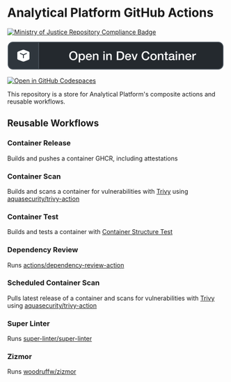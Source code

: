 # Analytical Platform GitHub Actions

[![Ministry of Justice Repository Compliance Badge](https://github-community.service.justice.gov.uk/repository-standards/api/analytical-platform-github-actions/badge)](https://github-community.service.justice.gov.uk/repository-standards/analytical-platform-github-actions)

[![Open in Dev Container](https://raw.githubusercontent.com/ministryofjustice/.devcontainer/refs/heads/main/contrib/badge.svg)](https://vscode.dev/redirect?url=vscode://ms-vscode-remote.remote-containers/cloneInVolume?url=https://github.com/ministryofjustice/analytical-platform-github-actions)

[![Open in GitHub Codespaces](https://github.com/codespaces/badge.svg)](https://codespaces.new/ministryofjustice/analytical-platform-github-actions)

This repository is a store for Analytical Platform's composite actions and reusable workflows.

## Reusable Workflows

### Container Release

Builds and pushes a container GHCR, including attestations

### Container Scan

Builds and scans a container for vulnerabilities with [Trivy](https://github.com/aquasecurity/trivy) using [aquasecurity/trivy-action](https://github.com/aquasecurity/trivy-action)

### Container Test

Builds and tests a container with [Container Structure Test](https://github.com/GoogleContainerTools/container-structure-test)

### Dependency Review

Runs [actions/dependency-review-action](https://github.com/actions/dependency-review-action)

### Scheduled Container Scan

Pulls latest release of a container and scans for vulnerabilities with [Trivy](https://github.com/aquasecurity/trivy) using [aquasecurity/trivy-action](https://github.com/aquasecurity/trivy-action)

### Super Linter

Runs [super-linter/super-linter](https://github.com/super-linter/super-linter)

### Zizmor

Runs [woodruffw/zizmor](https://github.com/woodruffw/zizmor)

